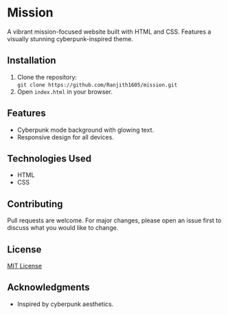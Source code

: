 # Mission

A vibrant mission-focused website built with HTML and CSS. Features a visually stunning cyberpunk-inspired theme.

## Installation
1. Clone the repository:  
   `git clone https://github.com/Ranjith1605/mission.git`
2. Open `index.html` in your browser.

## Features
- Cyberpunk mode background with glowing text.
- Responsive design for all devices.

## Technologies Used
- HTML
- CSS

## Contributing
Pull requests are welcome. For major changes, please open an issue first to discuss what you would like to change.

## License
[MIT License](LICENSE)

## Acknowledgments
- Inspired by cyberpunk aesthetics.
